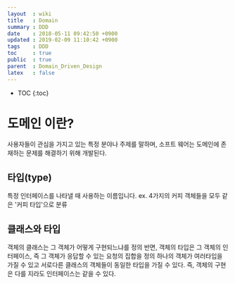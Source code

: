 ```yaml
---
layout  : wiki
title   : Domain 
summary : DDD
date    : 2018-05-11 09:42:50 +0900
updated : 2019-02-09 11:10:42 +0900
tags    : DDD
toc     : true
public  : true
parent  : Domain_Driven_Design
latex   : false
---
```

* TOC
{:toc}

# 도메인 이란?
사용자들이 관심을 가지고 있는 특정 분야나 주제를 말하며,
소프트 웨어는 도메인에 존재하는 문제를 해결하기 위해 개발된다.

## 타입(type)
특정 인터페이스를 나타낼 때 사용하는 이름입니다.
ex. 4가지의 커피 객체들을 모두 같은 '커피 타입'으로 분류


## 클래스와 타입
객체의 클래스는 그 객체가 어떻게 구현되느냐를 정의
반면, 객체의 타입은 그 객체의 인터페이스, 즉 그 객체가 응답할 수 있는 요청의 집합을 정의
하나의 객체가 여러타입을 가질 수 있고 서로다른 클래스의 객체들이 동일한 타입을 가질 수 있다. 즉, 객체의 구현은 다를 지라도 인터페이스는 같을 수 있다.













































